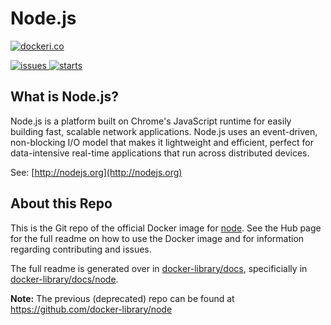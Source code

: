 # Node.js

[![dockeri.co](http://dockeri.co/image/_/node)](https://registry.hub.docker.com/_/node/)

[![issues](https://img.shields.io/github/issues/joyent/docker-node.svg) ![starts](https://img.shields.io/github/stars/joyent/docker-node.svg)](https://github.com/joyent/docker-node)

## What is Node.js?

Node.js is a platform built on Chrome's JavaScript runtime for easily building fast, scalable network applications. Node.js uses an event-driven, non-blocking I/O model that makes it lightweight and efficient, perfect for data-intensive real-time applications that run across distributed devices.

See: [http://nodejs.org](http://nodejs.org)

##  About this Repo

This is the Git repo of the official Docker image for [node](https://registry.hub.docker.com/_/node/). See the
Hub page for the full readme on how to use the Docker image and for information
regarding contributing and issues.

The full readme is generated over in [docker-library/docs](https://github.com/docker-library/docs),
specificially in [docker-library/docs/node](https://github.com/docker-library/docs/tree/master/node).

**Note:** The previous (deprecated) repo can be found at https://github.com/docker-library/node
